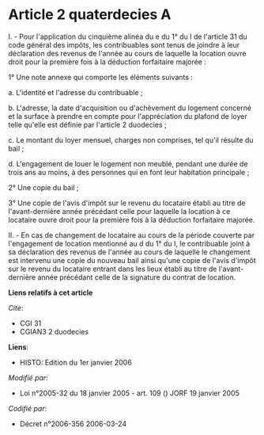 # Article 2 quaterdecies A

I. - Pour l'application du cinquième alinéa du e du 1° du I de l'article 31 du code général des impôts, les contribuables
sont tenus de joindre à leur déclaration des revenus de l'année au cours de laquelle la location ouvre droit pour la première
fois à la déduction forfaitaire majorée :

1° Une note annexe qui comporte les éléments suivants :

a. L'identité et l'adresse du contribuable ;

b. L'adresse, la date d'acquisition ou d'achèvement du logement concerné et la surface à prendre en compte pour
l'appréciation du plafond de loyer telle qu'elle est définie par l'article 2 duodecies ;

c. Le montant du loyer mensuel, charges non comprises, tel qu'il résulte du bail ;

d. L'engagement de louer le logement non meublé, pendant une durée de trois ans au moins, à des personnes qui en font leur
habitation principale ;

2° Une copie du bail ;

3° Une copie de l'avis d'impôt sur le revenu du locataire établi au titre de l'avant-dernière année précédant celle pour
laquelle la location à ce locataire ouvre droit pour la première fois à la déduction forfaitaire majorée.

II. - En cas de changement de locataire au cours de la période couverte par l'engagement de location mentionné au d du 1° du
I, le contribuable joint à sa déclaration des revenus de l'année au cours de laquelle le changement est intervenu une copie
du nouveau bail ainsi qu'une copie de l'avis d'impôt sur le revenu du locataire entrant dans les lieux établi au titre de
l'avant-dernière année précédant celle de la signature du contrat de location.

**Liens relatifs à cet article**

_Cite_:

  - CGI 31
  - CGIAN3 2 duodecies

**Liens**:

  - HISTO: Edition du 1er janvier 2006

_Modifié par_:

  - Loi n°2005-32 du 18 janvier 2005 - art. 109 () JORF 19 janvier 2005

_Codifié par_:

  - Décret n°2006-356 2006-03-24
